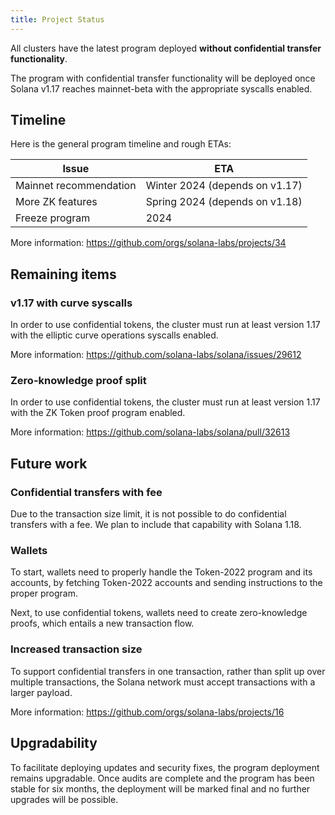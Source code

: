 ```yaml
---
title: Project Status
---
```


All clusters have the latest program deployed **without confidential transfer
functionality**.

The program with confidential transfer functionality will be deployed once
Solana v1.17 reaches mainnet-beta with the appropriate syscalls enabled.

## Timeline

Here is the general program timeline and rough ETAs:

| Issue                       | ETA                            |
| --------------------------- | ------------------------------ |
| Mainnet recommendation      | Winter 2024 (depends on v1.17) |
| More ZK features            | Spring 2024 (depends on v1.18) |
| Freeze program              | 2024                           |

More information: https://github.com/orgs/solana-labs/projects/34

## Remaining items

### v1.17 with curve syscalls

In order to use confidential tokens, the cluster must run at least version 1.17
with the elliptic curve operations syscalls enabled.

More information: https://github.com/solana-labs/solana/issues/29612

### Zero-knowledge proof split

In order to use confidential tokens, the cluster must run at least version 1.17
with the ZK Token proof program enabled.

More information: https://github.com/solana-labs/solana/pull/32613

## Future work

### Confidential transfers with fee

Due to the transaction size limit, it is not possible to do confidential transfers
with a fee. We plan to include that capability with Solana 1.18.

### Wallets

To start, wallets need to properly handle the Token-2022 program and its accounts,
by fetching Token-2022 accounts and sending instructions to the proper program.

Next, to use confidential tokens, wallets need to create zero-knowledge proofs,
which entails a new transaction flow.

### Increased transaction size

To support confidential transfers in one transaction, rather than split up over
multiple transactions, the Solana network must accept transactions with a larger
payload.

More information: https://github.com/orgs/solana-labs/projects/16

## Upgradability

To facilitate deploying updates and security fixes, the program deployment remains
upgradable. Once audits are complete and the program has been stable for six months,
the deployment will be marked final and no further upgrades will be possible.
